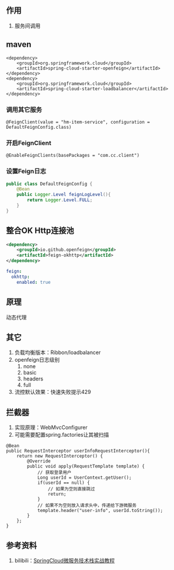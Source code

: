 ## 作用
1. 服务间调用

## maven
```
<dependency>
    <groupId>org.springframework.cloud</groupId>
    <artifactId>spring-cloud-starter-openfeign</artifactId>
</dependency>
<dependency>
    <groupId>org.springframework.cloud</groupId>
    <artifactId>spring-cloud-starter-loadbalancer</artifactId>
</dependency>
```

### 调用其它服务
```
@FeignClient(value = "hm-item-service", configuration = DefaultFeignConfig.class)
```

### 开启FeignClient
```
@EnableFeignClients(basePackages = "com.cc.client")
```

### 设置Feign日志
```java
public class DefaultFeignConfig {
    @Bean
    public Logger.Level feignLogLevel(){
        return Logger.Level.FULL;
    }
}
```

## 整合OK Http连接池
```xml
<dependency>
    <groupId>io.github.openfeign</groupId>
    <artifactId>feign-okhttp</artifactId>
</dependency>
```
```yaml
feign:
  okhttp:
    enabled: true
```

## 原理
动态代理

## 其它
1. 负载均衡版本：Ribbon/loadbalancer
2. openfeign日志级别
    1. none
    2. basic
    3. headers
    4. full
3. 流控默认效果：快速失败提示429

## 拦截器
1. 实现原理：WebMvcConfigurer
2. 可能需要配置spring.factories让其被扫描
```
@Bean
public RequestInterceptor userInfoRequestInterceptor(){
    return new RequestInterceptor() {
        @Override
        public void apply(RequestTemplate template) {
            // 获取登录用户
            Long userId = UserContext.getUser();
            if(userId == null) {
                // 如果为空则直接跳过
                return;
            }
            // 如果不为空则放入请求头中，传递给下游微服务
            template.header("user-info", userId.toString());
        }
    };
}
```

## 参考资料
1. bilibili：[SpringCloud微服务技术栈实战教程](https://www.bilibili.com/video/BV1kH4y1S7wz?p=16,17,19)
